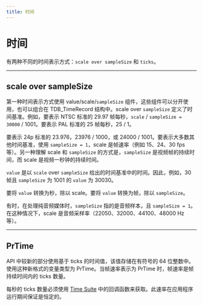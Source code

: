 ```yaml
---
title: 时间
---
```

# 时间

有两种不同的时间表示方式：`scale over sampleSize` 和 `ticks`。

---

## scale over sampleSize

第一种时间表示方式使用 value/scale/`sampleSize` 组件，这些组件可以分开使用，也可以组合在 TDB_TimeRecord 结构中。scale over `sampleSize` 定义了时间基准。例如，要表示 NTSC 标准的 29.97 帧每秒，`scale` / `sampleSize = 30000` / 1001。要表示 PAL 标准的 25 帧每秒，25 / 1。

要表示 24p 标准的 23.976，23976 / 1000，或 24000 / 1001。要表示大多数其他时间基准，使用 `sampleSize = 1`，scale 是帧速率（例如 15、24、30 fps 等）。另一种理解 scale 和 `sampleSize` 的方式是，`sampleSize` 是视频帧的持续时间，而 scale 是视频一秒钟的持续时间。

`value` 是以 `scale` over `sampleSize` 给出的时间基准中的时间。因此，例如，30 帧且 `sampleSize` 为 1001 的 `value` 为 30030。

要将 `value` 转换为秒，除以 scale。要将 `value` 转换为帧，除以 `sampleSize`。

有时，在处理纯音频媒体时，`sampleSize` 指的是音频样本，且 `sampleSize = 1`。在这种情况下，scale 是音频采样率（22050、32000、44100、48000 Hz 等）。

---

## PrTime

API 中较新的部分使用基于 ticks 的时间值，该值存储在有符号的 64 位整数中。使用这种新格式的变量类型为 PrTime。当帧速率表示为 PrTime 时，帧速率是帧持续时间内的 ticks 数量。

每秒的 ticks 数量必须使用 [Time Suite](sweetpea-suites.md#time-suite) 中的回调函数来获取。此速率在应用程序运行期间保证是恒定的。